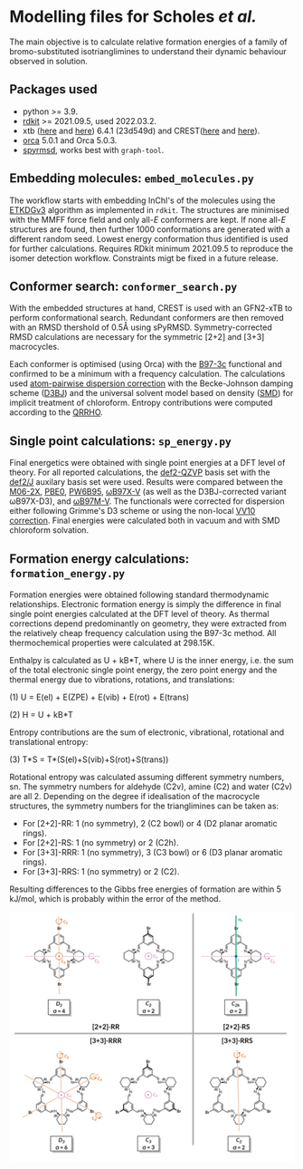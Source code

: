 # Modelling files for Scholes *et al.*

The main objective is to calculate relative formation energies of
a family of bromo-substituted isotrianglimines to understand their
dynamic behaviour observed in solution.

## Packages used

* python >= 3.9.
* [rdkit][1] >= 2021.09.5, used 2022.03.2.
* xtb ([here][2] and [here][3]) 6.4.1 (23d549d) and CREST([here][4] and [here][5]).
* [orca][6] 5.0.1 and Orca 5.0.3.
* [spyrmsd][7], works best with `graph-tool`.

[1]: https://doi.org/10.5281/zenodo.6483170
[2]: https://doi.org/10.1021/acs.jctc.8b01176
[3]: https://doi.org/10.1002/wcms.1493
[4]: https://doi.org/10.1039/C9CP06869D
[5]: https://doi.org/10.1021/acs.jctc.9b00143
[6]: https://doi.org/10.1002/wcms.1606
[7]: https://doi.org/10.1186/s13321-020-00455-2

## Embedding molecules: `embed_molecules.py`

The workflow starts with embedding InChI's of the molecules using the
[ETKDGv3][8] algorithm as implemented in `rdkit`. The structures are minimised
with the MMFF force field and only all-*E* conformers are kept. If none
all-*E* structures are found, then further 1000 conformations are generated
with a different random seed. Lowest energy conformation thus identified is
used for further calculations. Requires RDkit minimum 2021.09.5 to reproduce
the isomer detection workflow. Constraints migt be fixed in a future release.

[8]: https://doi.org/10.1021/acs.jcim.0c00025

## Conformer search: `conformer_search.py`

With the embedded structures at hand, CREST is used with an GFN2-xTB to perform
conformational search. Redundant conformers are then removed with an RMSD
thershold of 0.5Å using sPyRMSD. Symmetry-corrected RMSD calculations are
necessary for the symmetric [2+2] and [3+3] macrocycles.

Each conformer is optimised (using Orca) with the [B97-3c][9] functional and
confirmed to be a minimum with a frequency calculation. The calculations used [atom-pairwise dispersion correction][10] with the Becke-Johnson damping scheme ([D3BJ][11]) and the universal solvent model based on density ([SMD][12]) for implicit treatment of chloroform. Entropy contributions were computed according to the [QRRHO][13].

[9]: https://doi.org/10.1063/1.5012601
[10]: https://doi.org/10.1002/jcc.21759
[11]: https://aip.scitation.org/doi/10.1063/1.3382344
[12]: https://doi.org/10.1021/jp810292n
[13]: https://doi.org/10.1002/chem.201200497

## Single point calculations: `sp_energy.py`

Final energetics were obtained with single point energies at a DFT level of theory. For all reported calculations, the [def2-QZVP][14] basis set with the [def2/J][15] auxilary basis set were used. Results were compared between the [M06-2X][16], [PBE0][17], [PW6B95][18], [ωB97X-V][19] (as well as the D3BJ-corrected variant ωB97X-D3), and [ωB97M-V][20]. The functionals were corrected for dispersion either following Grimme's D3 scheme or using the non-local [VV10 correction][21]. Final energies were calculated both in vacuum and with SMD chloroform solvation.

[14]: https://doi.org/10.1039/B508541A
[15]: https://doi.org/10.1039/B515623H
[16]: https://doi.org/10.1007/s00214-007-0310-x
[17]: https://doi.org/10.1063/1.478522
[18]: https://doi.org/10.1021/jp050536c
[19]: https://doi.org/10.1039/C3CP54374A
[20]: https://doi.org/10.1063/1.495264
[21]: https://doi.org/10.1063/1.3521275

## Formation energy calculations: `formation_energy.py`

Formation energies were obtained following standard thermodynamic relationships.
Electronic formation energy is simply the difference in final single point energies
calculated at the DFT level of theory. As thermal corrections depend predominantly on
geometry, they were extracted from the relatively cheap frequency calculation
using the B97-3c method. All thermochemical properties were calculated at 298.15K.

Enthalpy is calculated as U + kB*T, where U is the inner energy, i.e. the sum of
the total electronic single point energy, the zero point energy and the thermal
energy due to vibrations, rotations, and translations:

(1) U = E(el) + E(ZPE) + E(vib) + E(rot) + E(trans)

(2) H = U + kB*T

Entropy contributions are the sum of electronic, vibrational, rotational and
translational entropy:

(3) T\*S = T\*(S(el)+S(vib)+S(rot)+S(trans))

Rotational entropy was calculated assuming different symmetry numbers, sn.
The symmetry numbers for aldehyde (C2v), amine (C2) and water (C2v) are all 2.
Depending on the degree if idealisation of the macrocycle structures,
the symmetry numbers for the trianglimines can be taken as:

* For [2+2]-RR: 1 (no symmetry), 2 (C2 bowl) or 4 (D2 planar aromatic rings).
* For [2+2]-RS: 1 (no symmetry) or 2 (C2h).
* For [3+3]-RRR: 1 (no symmetry), 3 (C3 bowl) or 6 (D3 planar aromatic rings).
* For [3+3]-RRS: 1 (no symmetry) or 2 (C2).

Resulting differences to the Gibbs free energies of formation are within 5 kJ/mol,
which is probably within the error of the method.

![Macrocycle structures](data/symmetry.png)